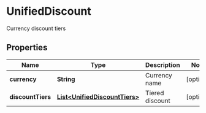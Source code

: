 
# UnifiedDiscount

Currency discount tiers

## Properties

Name | Type | Description | Notes
------------ | ------------- | ------------- | -------------
**currency** | **String** | Currency name |  [optional]
**discountTiers** | [**List&lt;UnifiedDiscountTiers&gt;**](UnifiedDiscountTiers.md) | Tiered discount |  [optional]

